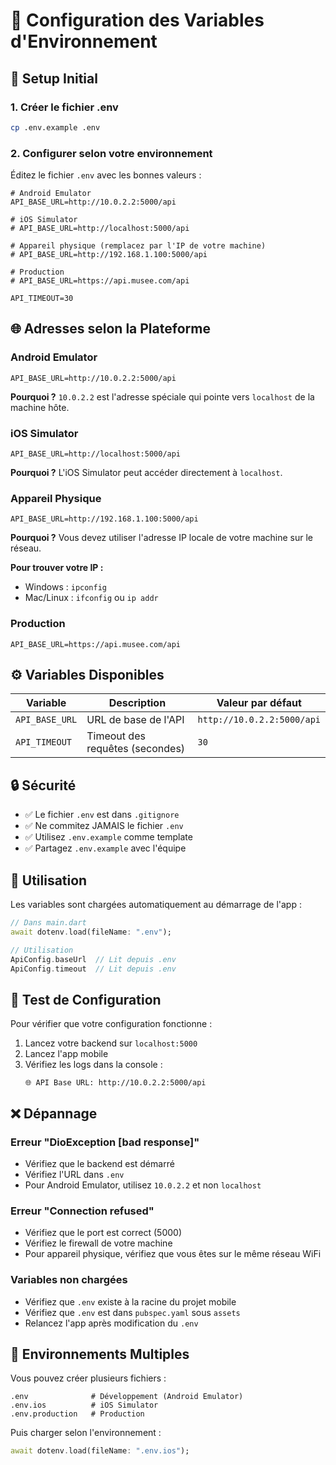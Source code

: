 # 🔧 Configuration des Variables d'Environnement

## 📝 Setup Initial

### 1. Créer le fichier .env

```bash
cp .env.example .env
```

### 2. Configurer selon votre environnement

Éditez le fichier `.env` avec les bonnes valeurs :

```env
# Android Emulator
API_BASE_URL=http://10.0.2.2:5000/api

# iOS Simulator
# API_BASE_URL=http://localhost:5000/api

# Appareil physique (remplacez par l'IP de votre machine)
# API_BASE_URL=http://192.168.1.100:5000/api

# Production
# API_BASE_URL=https://api.musee.com/api

API_TIMEOUT=30
```

## 🌐 Adresses selon la Plateforme

### Android Emulator
```env
API_BASE_URL=http://10.0.2.2:5000/api
```
**Pourquoi ?** `10.0.2.2` est l'adresse spéciale qui pointe vers `localhost` de la machine hôte.

### iOS Simulator
```env
API_BASE_URL=http://localhost:5000/api
```
**Pourquoi ?** L'iOS Simulator peut accéder directement à `localhost`.

### Appareil Physique
```env
API_BASE_URL=http://192.168.1.100:5000/api
```
**Pourquoi ?** Vous devez utiliser l'adresse IP locale de votre machine sur le réseau.

**Pour trouver votre IP :**
- Windows : `ipconfig`
- Mac/Linux : `ifconfig` ou `ip addr`

### Production
```env
API_BASE_URL=https://api.musee.com/api
```

## ⚙️ Variables Disponibles

| Variable | Description | Valeur par défaut |
|----------|-------------|-------------------|
| `API_BASE_URL` | URL de base de l'API | `http://10.0.2.2:5000/api` |
| `API_TIMEOUT` | Timeout des requêtes (secondes) | `30` |

## 🔒 Sécurité

- ✅ Le fichier `.env` est dans `.gitignore`
- ✅ Ne commitez JAMAIS le fichier `.env`
- ✅ Utilisez `.env.example` comme template
- ✅ Partagez `.env.example` avec l'équipe

## 🚀 Utilisation

Les variables sont chargées automatiquement au démarrage de l'app :

```dart
// Dans main.dart
await dotenv.load(fileName: ".env");

// Utilisation
ApiConfig.baseUrl  // Lit depuis .env
ApiConfig.timeout  // Lit depuis .env
```

## 🧪 Test de Configuration

Pour vérifier que votre configuration fonctionne :

1. Lancez votre backend sur `localhost:5000`
2. Lancez l'app mobile
3. Vérifiez les logs dans la console :
   ```
   🌐 API Base URL: http://10.0.2.2:5000/api
   ```

## ❌ Dépannage

### Erreur "DioException [bad response]"
- Vérifiez que le backend est démarré
- Vérifiez l'URL dans `.env`
- Pour Android Emulator, utilisez `10.0.2.2` et non `localhost`

### Erreur "Connection refused"
- Vérifiez que le port est correct (5000)
- Vérifiez le firewall de votre machine
- Pour appareil physique, vérifiez que vous êtes sur le même réseau WiFi

### Variables non chargées
- Vérifiez que `.env` existe à la racine du projet mobile
- Vérifiez que `.env` est dans `pubspec.yaml` sous `assets`
- Relancez l'app après modification du `.env`

## 📱 Environnements Multiples

Vous pouvez créer plusieurs fichiers :

```
.env              # Développement (Android Emulator)
.env.ios          # iOS Simulator
.env.production   # Production
```

Puis charger selon l'environnement :

```dart
await dotenv.load(fileName: ".env.ios");
```
